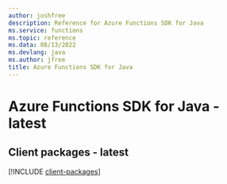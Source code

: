 ```yaml
---
author: joshfree
description: Reference for Azure Functions SDK for Java
ms.service: functions
ms.topic: reference
ms.data: 08/13/2022
ms.devlang: java
ms.author: jfree
title: Azure Functions SDK for Java
---
```

# Azure Functions SDK for Java - latest

## Client packages - latest
[!INCLUDE [client-packages](functions-client-index.md)]